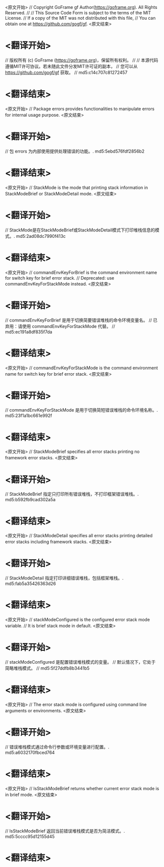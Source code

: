 
<原文开始>
// Copyright GoFrame gf Author(https://goframe.org). All Rights Reserved.
//
// This Source Code Form is subject to the terms of the MIT License.
// If a copy of the MIT was not distributed with this file,
// You can obtain one at https://github.com/gogf/gf.
<原文结束>

# <翻译开始>
// 版权所有 (c) GoFrame (https://goframe.org)，保留所有权利。
//
// 本源代码遵循MIT许可协议。若未随此文件分发MIT许可证的副本，
// 您可以从 https://github.com/gogf/gf 获取。
// md5:c14c707c81272457
# <翻译结束>


<原文开始>
// Package errors provides functionalities to manipulate errors for internal usage purpose.
<原文结束>

# <翻译开始>
// 包 errors 为内部使用提供处理错误的功能。. md5:5ebd576fdf2856b2
# <翻译结束>


<原文开始>
// StackMode is the mode that printing stack information in StackModeBrief or StackModeDetail mode.
<原文结束>

# <翻译开始>
// StackMode是在StackModeBrief或StackModeDetail模式下打印堆栈信息的模式。. md5:2ad08dc7990f413c
# <翻译结束>


<原文开始>
	// commandEnvKeyForBrief is the command environment name for switch key for brief error stack.
	// Deprecated: use commandEnvKeyForStackMode instead.
<原文结束>

# <翻译开始>
// commandEnvKeyForBrief 是用于切换简要错误堆栈的命令环境变量名。
// 已弃用：请使用 commandEnvKeyForStackMode 代替。
// md5:ec191a8df835f7da
# <翻译结束>


<原文开始>
// commandEnvKeyForStackMode is the command environment name for switch key for brief error stack.
<原文结束>

# <翻译开始>
// commandEnvKeyForStackMode 是用于切换简短错误堆栈的命令环境名称。. md5:23f1a1bc661e992f
# <翻译结束>


<原文开始>
// StackModeBrief specifies all error stacks printing no framework error stacks.
<原文结束>

# <翻译开始>
// StackModeBrief 指定只打印所有错误堆栈，不打印框架错误堆栈。. md5:b592fb9cad302a5a
# <翻译结束>


<原文开始>
// StackModeDetail specifies all error stacks printing detailed error stacks including framework stacks.
<原文结束>

# <翻译开始>
// StackModeDetail 指定打印详细错误堆栈，包括框架堆栈。. md5:fab5a35426363d26
# <翻译结束>


<原文开始>
	// stackModeConfigured is the configured error stack mode variable.
	// It is brief stack mode in default.
<原文结束>

# <翻译开始>
// stackModeConfigured 是配置错误堆栈模式的变量。
// 默认情况下，它处于简略堆栈模式。
// md5:5f27ddfb8b3441b5
# <翻译结束>


<原文开始>
// The error stack mode is configured using command line arguments or environments.
<原文结束>

# <翻译开始>
// 错误堆栈模式通过命令行参数或环境变量进行配置。. md5:a6032170fbced764
# <翻译结束>


<原文开始>
// IsStackModeBrief returns whether current error stack mode is in brief mode.
<原文结束>

# <翻译开始>
// IsStackModeBrief 返回当前错误堆栈模式是否为简洁模式。. md5:5cccc95d12155d45
# <翻译结束>

